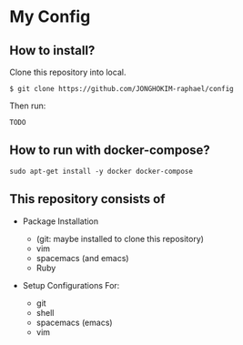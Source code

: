<!--    GUIDE TO USE GITHUB MARKDOWN
  
Code Block
    '''
    my code 
    '''

Emoji
    http://www.emoji-cheat-sheet.com/
-->

My Config
==============================================
## How to install?

Clone this repository into local.
``` shell
$ git clone https://github.com/JONGHOKIM-raphael/config
```

Then run: 
``` shell
TODO
```

## How to run with docker-compose?

``` shell
sudo apt-get install -y docker docker-compose
```

## This repository consists of

* Package Installation
  * (git: maybe installed to clone this repository)
  * vim
  * spacemacs (and emacs)
  * Ruby

* Setup Configurations For:
  * git
  * shell
  * spacemacs (emacs)
  * vim
  
